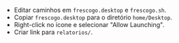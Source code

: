 - Editar caminhos em `frescogo.desktop` e `frescogo.sh`.
- Copiar `frescogo.desktop` para o diretório `home/Desktop`.
- Right-click no ícone e selecionar "Allow Launching".
- Criar link para `relatorios/`.
